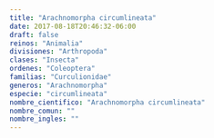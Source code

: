 ```yaml
---
title: "Arachnomorpha circumlineata"
date: 2017-08-18T20:46:32-06:00
draft: false
reinos: "Animalia"
divisiones: "Arthropoda"
clases: "Insecta"
ordenes: "Coleoptera"
familias: "Curculionidae"
generos: "Arachnomorpha"
especie: "circumlineata"
nombre_cientifico: "Arachnomorpha circumlineata"
nombre_comun: ""
nombre_ingles: ""
---
```

